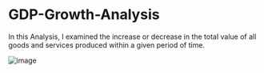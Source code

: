 # GDP-Growth-Analysis
In this Analysis, I examined the increase or decrease in the total value of all goods and services produced within a given period of time.

![image](https://user-images.githubusercontent.com/124893685/218312714-f1658084-cbc9-495e-916b-9f2dd0e6507a.png)

